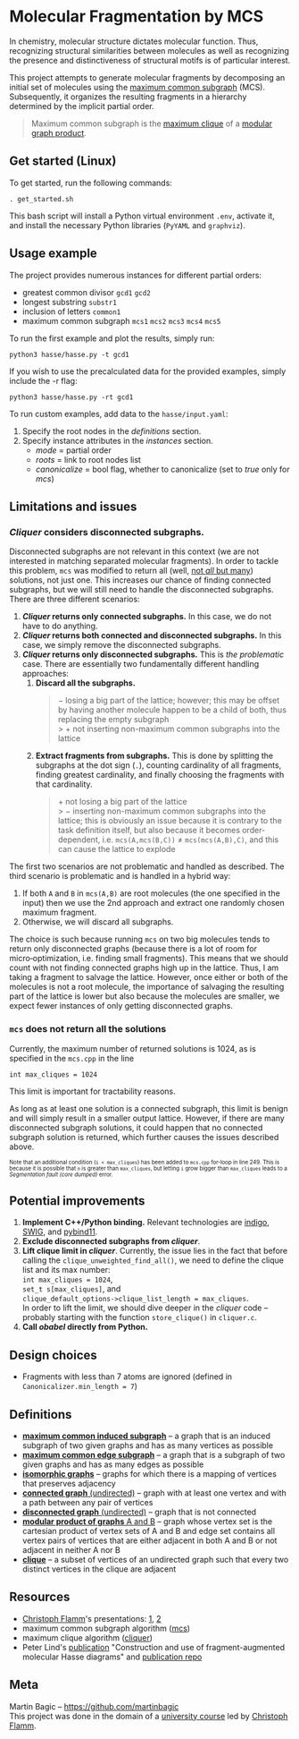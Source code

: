 # Molecular Fragmentation by MCS

In chemistry, molecular structure dictates molecular function. Thus, recognizing structural similarities between molecules as well as recognizing the presence and distinctiveness of structural motifs is of particular interest.

This project attempts to generate molecular fragments by decomposing an initial set of molecules using the [maximum common subgraph](#definitions) (MCS). Subsequently, it organizes the resulting fragments in a hierarchy determined by the implicit partial order.

> Maximum common subgraph is the [maximum clique](#definitions) of a [modular graph product](#definitions).

<!-- ## Flowchart -->

## Get started (Linux)
To get started, run the following commands:
```
. get_started.sh
```

This bash script will install a Python virtual environment `.env`, activate it, and install the necessary Python libraries (`PyYAML` and `graphviz`).

## Usage example

The project provides numerous instances for different partial orders:

- greatest common divisor `gcd1` `gcd2`
- longest substring `substr1`
- inclusion of letters `common1`
- maximum common subgraph `mcs1` `mcs2` `mcs3` `mcs4` `mcs5`


To run the first example and plot the results, simply run:

```
python3 hasse/hasse.py -t gcd1
```

If you wish to use the precalculated data for the provided examples, simply include the -r flag:
```
python3 hasse/hasse.py -rt gcd1
```

To run custom examples, add data to the `hasse/input.yaml`:
1. Specify the root nodes in the _definitions_ section.
2. Specify instance attributes in the _instances_ section.
   - _mode_ = partial order
   - _roots_ = link to root nodes list
   - _canonicalize_ = bool flag, whether to canonicalize (set to _true_ only for _mcs_)

## Limitations and issues

### _Cliquer_ considers **disconnected** subgraphs.

Disconnected subgraphs are not relevant in this context (we are not interested in matching separated molecular fragments). In order to tackle this problem, `mcs` was modified to return all (well, <a id="a1">[not _all_ but many](#all-solutions)</a>) solutions, not just one. This increases our chance of finding connected subgraphs, but we will still need to handle the disconnected subgraphs. There are three different scenarios:

1. **_Cliquer_ returns only connected subgraphs.** In this case, we do not have to do anything.
2. **_Cliquer_ returns both connected and disconnected subgraphs.** In this case, we simply remove the disconnected subgraphs.
3. **_Cliquer_ returns only disconnected subgraphs.** This is _the problematic_ case. There are essentially two fundamentally different handling approaches:
   1. **Discard all the subgraphs.**
      > &minus; losing a big part of the lattice; however; this may be offset by having another molecule happen to be a child of both, thus replacing the empty subgraph<br> > &plus; not inserting non-maximum common subgraphs into the lattice
   2. **Extract fragments from subgraphs.** This is done by splitting the subgraphs at the dot sign (`.`), counting cardinality of all fragments, finding greatest cardinality, and finally choosing the fragments with that cardinality.
      > &plus; not losing a big part of the lattice<br> > &minus; inserting non-maximum common subgraphs into the lattice; this is obviously an issue because it is contrary to the task definition itself, but also because it becomes order-dependent, i.e. `mcs(A,mcs(B,C))` &ne; `mcs(mcs(A,B),C)`, and this can cause the lattice to explode

The first two scenarios are not problematic and handled as described. The third scenario is problematic and is handled in a hybrid way:

1. If both `A` and `B` in `mcs(A,B)` are root molecules (the one specified in the input) then we use the 2nd approach and extract one randomly chosen maximum fragment.
2. Otherwise, we will discard all subgraphs.

The choice is such because running `mcs` on two big molecules tends to return only disconnected graphs (because there is a lot of room for micro&#8209;optimization, i.e. finding small fragments). This means that we should count with not finding connected graphs high up in the lattice. Thus, I am taking a fragment to salvage the lattice. However, once either or both of the molecules is not a root molecule, the importance of salvaging the resulting part of the lattice is lower but also because the molecules are smaller, we expect fewer instances of only getting disconnected graphs.

<h3 id="all-solutions">

`mcs` does not return all the solutions

</h3>

Currently, the maximum number of returned solutions is 1024, as is specified in the `mcs.cpp` in the line 
```
int max_cliques = 1024
```

This limit is important for tractability reasons.

As long as at least one solution is a connected subgraph, this limit is benign and will simply result in a smaller output lattice. However, if there are many disconnected subgraph solutions, it could happen that no connected subgraph solution is returned, which further causes the issues described above.

<sub>
<sup>

Note that an additional condition (`i < max_cliques`) has been added to `mcs.cpp` for-loop in line 249.
This is because it is possible that `n` is greater than `max_cliques`, but letting `i` grow bigger than `max_cliques` leads to a _Segmentation fault (core dumped)_ error.

</sup>
</sub>

## Potential improvements

1. **Implement C++/Python binding.**
   Relevant technologies are [indigo](https://github.com/epam/Indigo), [SWIG](http://www.swig.org/tutorial.html), and [pybind11](https://pybind11.readthedocs.io/en/stable/basics.html).
2. **Exclude disconnected subgraphs from _cliquer_**.
3. **Lift clique limit in _cliquer_**.
   Currently, the issue lies in the fact that before calling the `clique_unweighted_find_all()`, we need to define the clique list and its max number:
   <br>`int max_cliques = 1024`,
   <br>`set_t s[max_cliques]`, and <br>`clique_default_options->clique_list_length = max_cliques`.
   <br> In order to lift the limit, we should dive deeper in the _cliquer_ code &ndash; probably starting with the function `store_clique()` in `cliquer.c`.
4. **Call _obabel_ directly from Python.**

## Design choices

- Fragments with less than 7 atoms are ignored (defined in `Canonicalizer.min_length = 7`)

## Definitions

- [**maximum common induced subgraph**](https://en.wikipedia.org/wiki/Maximum_common_subgraph) &ndash; a graph that is an induced subgraph of two given graphs and has as many vertices as possible
- [**maximum common edge subgraph**](https://en.wikipedia.org/wiki/Maximum_common_edge_subgraph) &ndash; a graph that is a subgraph of two given graphs and has as many edges as possible
- [**isomorphic graphs**](https://en.wikipedia.org/wiki/Graph_isomorphism) &ndash; graphs for which there is a mapping of vertices that preserves adjacency
- [**connected graph** (undirected)](<https://en.wikipedia.org/wiki/Connectivity_(graph_theory)#Connected_graph>) &ndash; graph with at least one vertex and with a path between any pair of vertices
- [**disconnected graph** (undirected)](<https://en.wikipedia.org/wiki/Connectivity_(graph_theory)#Connected_graph>) &ndash; graph that is not connected
- [**modular product of graphs** A and B](https://en.wikipedia.org/wiki/Modular_product_of_graphs) &ndash; graph whose vertex set is the cartesian product of vertex sets of A and B and edge set contains all vertex pairs of vertices that are either adjacent in both A and B or not adjacent in neither A nor B
- [**clique**](<https://en.wikipedia.org/wiki/Clique_(graph_theory)>) &ndash; a subset of vertices of an undirected graph such that every two distinct vertices in the clique are adjacent

## Resources

- [Christoph Flamm](https://ufind.univie.ac.at/en/person.html?id=17324)'s presentations: [1](https://www.tbi.univie.ac.at/~xtof/Leere/269019/exercise01.pdf), [2](https://www.tbi.univie.ac.at/~xtof/Leere/270038/ue02.pdf)
- maximum common subgraph algorithm ([mcs](https://tripod.nih.gov/?p=189))
- maximum clique algorithm ([cliquer](https://users.aalto.fi/~pat/cliquer/cliquer.pdf))
- Peter Lind's [publication](https://www.ncbi.nlm.nih.gov/pubmed/24437465) "Construction and use of fragment-augmented molecular Hasse diagrams" and [publication repo](https://github.com/peter-lind/hasse-manager)

## Meta

Martin Bagic &ndash; https://github.com/martinbagic<br>
This project was done in the domain of a [university course](https://ufind.univie.ac.at/en/course.html?lv=270086&semester=2019W) led by [Christoph Flamm](https://ufind.univie.ac.at/en/person.html?id=17324).

